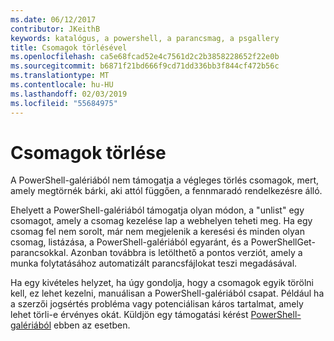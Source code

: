 ```yaml
---
ms.date: 06/12/2017
contributor: JKeithB
keywords: katalógus, a powershell, a parancsmag, a psgallery
title: Csomagok törlésével
ms.openlocfilehash: ca5e68fcad52e4c7561d2c2b3858228652f22e0b
ms.sourcegitcommit: b6871f21bd666f9cd71dd336bb3f844cf472b56c
ms.translationtype: MT
ms.contentlocale: hu-HU
ms.lasthandoff: 02/03/2019
ms.locfileid: "55684975"
---
```

# <a name="deleting-packages"></a>Csomagok törlése

A PowerShell-galériából nem támogatja a végleges törlés csomagok, mert, amely megtörnék bárki, aki attól függően, a fennmaradó rendelkezésre álló.

Ehelyett a PowerShell-galériából támogatja olyan módon, a "unlist" egy csomagot, amely a csomag kezelése lap a webhelyen teheti meg.
Ha egy csomag fel nem sorolt, már nem megjelenik a keresési és minden olyan csomag, listázása, a PowerShell-galériából egyaránt, és a PowerShellGet-parancsokkal.
Azonban továbbra is letölthető a pontos verziót, amely a munka folytatásához automatizált parancsfájlokat teszi megadásával.

Ha egy kivételes helyzet, ha úgy gondolja, hogy a csomagok egyik törölni kell, ez lehet kezelni, manuálisan a PowerShell-galériából csapat.
Például ha a szerzői jogsértés probléma vagy potenciálisan káros tartalmat, amely lehet törli-e érvényes okát.
Küldjön egy támogatási kérést [PowerShell-galériából](http://www.PowerShellGallery.com) ebben az esetben.

